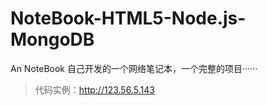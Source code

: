 # NoteBook-HTML5-Node.js-MongoDB
An NoteBook 
自己开发的一个网络笔记本，一个完整的项目······
>
>代码实例：http://123.56.5.143




